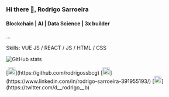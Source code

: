 ### Hi there 👋, Rodrigo Sarroeira
#### Blockchain | AI | Data Science | 3x builder
...

Skills: VUE JS / REACT / JS / HTML / CSS 

![GitHub stats](https://github-readme-stats.vercel.app/api?username=rodrigossbcg&show_icons=true&count_private=true)  

<div class="background-color: white; border-radius: 5px;">
  [<img src='https://cdn.jsdelivr.net/npm/simple-icons@3.0.1/icons/github.svg' alt='github' height='20'>](https://github.com/rodrigossbcg)
  [<img src='https://cdn.jsdelivr.net/npm/simple-icons@3.0.1/icons/linkedin.svg' alt='linkedin' height='20'>](https://www.linkedin.com/in/rodrigo-sarroeira-391955193/)
  [<img src='https://cdn.jsdelivr.net/npm/simple-icons@3.0.1/icons/twitter.svg' alt='twitter' height='20'>](https://twitter.com/d__rodrigo__b) 
</div>
